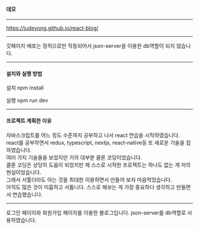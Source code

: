 #### 데모


-----


https://judeyong.github.io/react-blog/


-----


깃페이지 배포는 정적으로만 작동되어서 json-server을 이용한 db역할이 되지 않습니다.


-----


#### 설치와 실행 방법


설치 npm install


실행 npm run dev


-----


#### 프로젝트 계획한 이유   
자바스크립트를 어느 정도 수준까지 공부하고 나서 react 연습을 시작하였습니다.   
react를 공부하면서 redux, typescript, nextjs, react-native등 또 새로운 기술을 접하였습니다.   
여러 가지 기술들을 보았지만 거의 대부분 클론 코딩이었습니다.   
클론 코딩은 상당히 도움이 되었지만 제 스스로 시작한 프로젝트는 하나도 없는 게 저의 현실이었습니다.   
그래서 서툴더라도 아는 것을 최대한 이용하면서 만들어 보자 마음먹었습니다.   
아직도 많은 것이 미흡하고 서툽니다. 스스로 해보는 게 가장 중요하다 생각하고 만들면서 연습했습니다.   


-----

로그인 페이지와 회원가입 페이지를 이용한 블로그입니다.
json-server를 db역할로 사용하였습니다.

